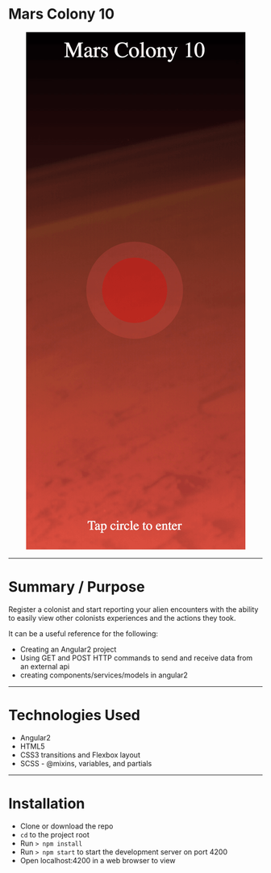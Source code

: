 # Mars Colony 10
<p align="center">
    <img src="mars-colony.png" alt="Mars Colony Preview">
</p>

---

# Summary / Purpose

Register a colonist and start reporting your alien encounters with the ability to easily view other colonists experiences and the actions they took.

It can be a useful reference for the following:
* Creating an Angular2 project
* Using GET and POST HTTP commands to send and receive data from an external api
* creating components/services/models in angular2

---

# Technologies Used
* Angular2
* HTML5
* CSS3 transitions and Flexbox layout
* SCSS - @mixins, variables, and partials 

---

# Installation
* Clone or download the repo
* `cd` to the project root
* Run `> npm install`
* Run `> npm start` to start the development server on port 4200
* Open localhost:4200 in a web browser to view